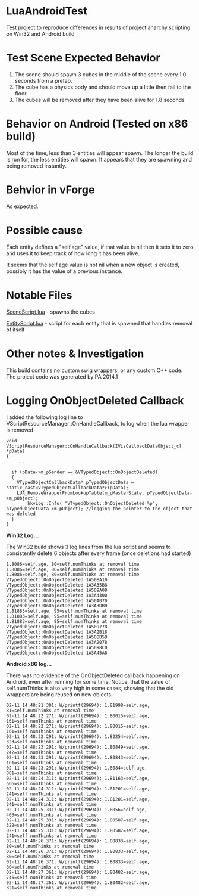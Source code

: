 # LuaAndroidTest
Test project to reproduce differences in results of project anarchy scripting on Win32 and Android build

# Test Scene Expected Behavior
1. The scene should spawn 3 cubes in the middle of the scene every 1.0 seconds from a prefab.
1. The cube has a physics body and should move up a little then fall to the floor.
1. The cubes will be removed after they have been alive for 1.8 seconds

# Behavior on Android (Tested on x86 build)
Most of the time, less than 3 entities will appear spawn.
The longer the build is run for, the less entities will spawn.
It appears that they are spawning and being removed instantly.

# Behvior in vForge
As expected.

# Possible cause
Each entity defines a "self.age" value, if that value is nil then it sets it to zero and uses it to keep track of how long it has been alive.

It seems that the self.age value is not nil when a new object is created, possibly it has the value of a previous instance.

# Notable Files 
[SceneScript.lua](Assets/Scripts/SceneScript.lua) - spawns the cubes

[EntityScript.lua](Assets/Scripts/EntityScript.lua) - script for each entity that is spawned that handles removal of itself

# Other notes & Investigation

This build contains no custom swig wrappers, or any custom C++ code. The project code was generated by PA 2014.1

# Logging OnObjectDeleted Callback

I added the following log line to VScriptResourceManager::OnHandleCallback, to log when the lua wrapper is removed

	void VScriptResourceManager::OnHandleCallback(IVisCallbackDataObject_cl *pData)
	{
		...
		
	  if (pData->m_pSender == &VTypedObject::OnObjectDeleted)
	  {
	    VTypedObjectCallbackData* pTypedObjectData = static_cast<VTypedObjectCallbackData*>(pData);
	    LUA_RemoveWrapperFromLookupTable(m_pMasterState, pTypedObjectData->m_pObject);
			hkvLog::Info( "VTypedObject::OnObjectDeleted %p", pTypedObjectData->m_pObject);	//logging the pointer to the object that was deleted
	  }
	}

**Win32 Log...**

The Win32 build shows 3 log lines from the lua script and seems to consistently delete 6 objects after every frame (once deletions had started)

	1.8086=self.age, 80=self.numThinks at removal time
	1.8086=self.age, 80=self.numThinks at removal time
	1.8086=self.age, 80=self.numThinks at removal time
	VTypedObject::OnObjectDeleted 1A50BA10
	VTypedObject::OnObjectDeleted 1A3A35B8
	VTypedObject::OnObjectDeleted 1A509A08
	VTypedObject::OnObjectDeleted 1A3A4300
	VTypedObject::OnObjectDeleted 1A50A070
	VTypedObject::OnObjectDeleted 1A3A3DB0
	1.81883=self.age, 95=self.numThinks at removal time
	1.81883=self.age, 95=self.numThinks at removal time
	1.81883=self.age, 95=self.numThinks at removal time
	VTypedObject::OnObjectDeleted 1A509778
	VTypedObject::OnObjectDeleted 1A3A2B18
	VTypedObject::OnObjectDeleted 1A50BB58
	VTypedObject::OnObjectDeleted 1A3A2078
	VTypedObject::OnObjectDeleted 1A5098C0
	VTypedObject::OnObjectDeleted 1A3A45A8

**Android x86 log...**

There was no evidence of the OnObjectDeleted callback happening on Android, even after running for some time.
Notice, that the value of self.numThinks is also very high in some cases, showing that the old wrappers are being reused on new objects.

	02-11 14:48:21.301: W/printf(29694): 1.81998=self.age, 81=self.numThinks at removal time
	02-11 14:48:22.271: W/printf(29694): 1.80015=self.age, 161=self.numThinks at removal time
	02-11 14:48:22.271: W/printf(29694): 1.80015=self.age, 161=self.numThinks at removal time
	02-11 14:48:22.291: W/printf(29694): 1.82254=self.age, 323=self.numThinks at removal time
	02-11 14:48:23.291: W/printf(29694): 1.80849=self.age, 242=self.numThinks at removal time
	02-11 14:48:23.291: W/printf(29694): 1.80843=self.age, 161=self.numThinks at removal time
	02-11 14:48:23.291: W/printf(29694): 1.8084=self.age, 881=self.numThinks at removal time
	02-11 14:48:24.311: W/printf(29694): 1.81163=self.age, 666=self.numThinks at removal time
	02-11 14:48:24.311: W/printf(29694): 1.81201=self.age, 241=self.numThinks at removal time
	02-11 14:48:24.311: W/printf(29694): 1.81201=self.age, 241=self.numThinks at removal time
	02-11 14:48:25.331: W/printf(29694): 1.8056=self.age, 403=self.numThinks at removal time
	02-11 14:48:25.331: W/printf(29694): 1.80587=self.age, 322=self.numThinks at removal time
	02-11 14:48:25.331: W/printf(29694): 1.80587=self.age, 241=self.numThinks at removal time
	02-11 14:48:26.371: W/printf(29694): 1.80833=self.age, 80=self.numThinks at removal time
	02-11 14:48:26.371: W/printf(29694): 1.80833=self.age, 80=self.numThinks at removal time
	02-11 14:48:26.371: W/printf(29694): 1.80833=self.age, 80=self.numThinks at removal time
	02-11 14:48:27.361: W/printf(29694): 1.80482=self.age, 746=self.numThinks at removal time
	02-11 14:48:27.361: W/printf(29694): 1.80482=self.age, 321=self.numThinks at removal time





